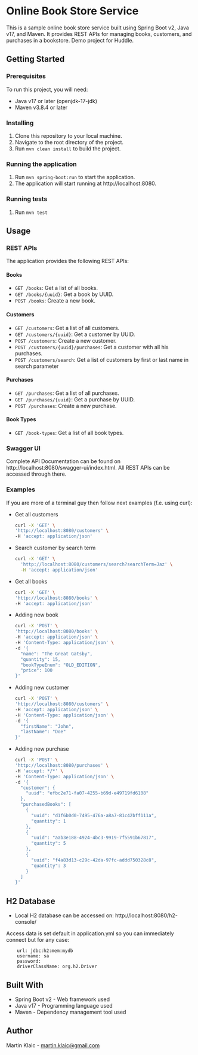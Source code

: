 # Online Book Store Service

This is a sample online book store service built using Spring Boot v2, Java v17, and Maven. It provides REST APIs for managing books, customers, and purchases
in a bookstore.
Demo project for Huddle.

## Getting Started

### Prerequisites

To run this project, you will need:

- Java v17 or later (openjdk-17-jdk)
- Maven v3.8.4 or later

### Installing

1. Clone this repository to your local machine.
2. Navigate to the root directory of the project.
3. Run `mvn clean install` to build the project.

### Running the application

1. Run `mvn spring-boot:run` to start the application.
2. The application will start running at http://localhost:8080.

### Running tests

1. Run `mvn test`

## Usage

### REST APIs

The application provides the following REST APIs:

#### Books

- `GET /books`: Get a list of all books.
- `GET /books/{uuid}`: Get a book by UUID.
- `POST /books`: Create a new book.

#### Customers

- `GET /customers`: Get a list of all customers.
- `GET /customers/{uuid}`: Get a customer by UUID.
- `POST /customers`: Create a new customer.
- `POST /customers/{uuid}/purchases`: Get a customer with all his purchases.
- `POST /customers/search`: Get a list of customers by first or last name in search parameter

#### Purchases

- `GET /purchases`: Get a list of all purchases.
- `GET /purchases/{uuid}`: Get a purchase by UUID.
- `POST /purchases`: Create a new purchase.

#### Book Types

- `GET /book-types`: Get a list of all book types.

### Swagger UI

Complete API Documentation can be found on http://localhost:8080/swagger-ui/index.html. All REST APIs can be accessed through there.

### Examples

If you are more of a terminal guy then follow next examples (f.e. using curl):

- Get all customers
  ```bash
  curl -X 'GET' \
  'http://localhost:8080/customers' \
  -H 'accept: application/json'
  ```
  
- Search customer by search term
  ```bash
  curl -X 'GET' \
    'http://localhost:8080/customers/search?searchTerm=Jaz' \
    -H 'accept: application/json'
  ```

- Get all books
  ```bash
  curl -X 'GET' \
  'http://localhost:8080/books' \
  -H 'accept: application/json'
  ```
  
- Adding new book
  ```bash
  curl -X 'POST' \
  'http://localhost:8080/books' \
  -H 'accept: application/json' \
  -H 'Content-Type: application/json' \
  -d '{
    "name": "The Great Gatsby",
    "quantity": 15,
    "bookTypeEnum": "OLD_EDITION",
    "price": 100
  }'
  ```

- Adding new customer
  ```bash
  curl -X 'POST' \
  'http://localhost:8080/customers' \
  -H 'accept: application/json' \
  -H 'Content-Type: application/json' \
  -d '{
    "firstName": "John",
    "lastName": "Doe"
  }'
  ```

- Adding new purchase

  ````bash
  curl -X 'POST' \
  'http://localhost:8080/purchases' \
  -H 'accept: */*' \
  -H 'Content-Type: application/json' \
  -d '{
    "customer": {
      "uuid": "efbc2e71-fa07-4255-b69d-e49719fd6108"
    },
    "purchasedBooks": [
      {
        "uuid": "d1f6b0d0-7495-476a-a8a7-81c42bff111a",
        "quantity": 1
      },
      {
        "uuid": "aab3e188-4924-4bc3-9919-7f5591b67817",
        "quantity": 5
      },
      {
        "uuid": "f4a83d13-c29c-42da-97fc-addd750328c8",
        "quantity": 3
      }
    ]
  }'
  ````
  
## H2 Database
- Local H2 database can be accessed on: http://localhost:8080/h2-console/

Access data is set default in application.yml so you can immediately connect but for any case:
```
    url: jdbc:h2:mem:mydb
    username: sa
    password:
    driverClassName: org.h2.Driver
```

## Built With

- Spring Boot v2 - Web framework used
- Java v17 - Programming language used
- Maven - Dependency management tool used

## Author

Martin Klaic - martin.klaic@gmail.com
